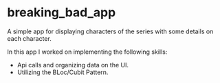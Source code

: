 # breaking_bad_app
A simple app for displaying characters of the series with 
some details on each character.

In this app I worked on implementing the following skills:
- Api calls and organizing data on the UI.
- Utilizing the BLoc/Cubit Pattern.
